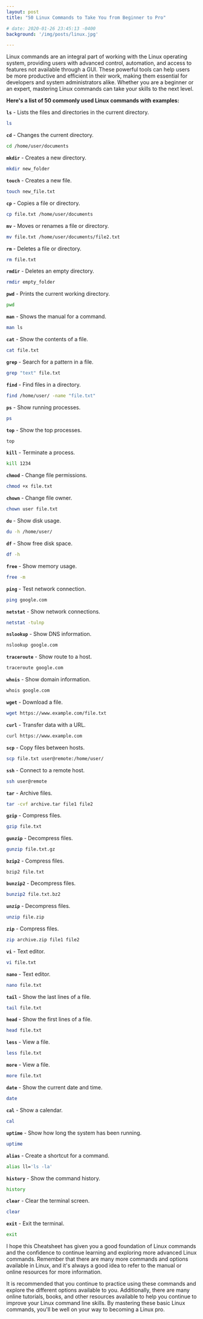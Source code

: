 ```yaml
---
layout: post
title: "50 Linux Commands to Take You from Beginner to Pro"

# date: 2020-01-26 23:45:13 -0400
background: '/img/posts/linux.jpg'

---
```



Linux commands are an integral part of working with the Linux operating system, providing users with advanced control, automation, and access to features not available through a GUI. These powerful tools can help users be more productive and efficient in their work, making them essential for developers and system administrators alike. Whether you are a beginner or an expert, mastering Linux commands can take your skills to the next level.

**Here's a list of 50 commonly used Linux commands with examples:**


 **`ls`**  - Lists the files and directories in the current directory.

```bash
ls

```

 **`cd`** - Changes the current directory.

```bash
cd /home/user/documents

```

 **`mkdir`** - Creates a new directory.

```bash
mkdir new_folder

```

 **`touch`** - Creates a new file.

```bash
touch new_file.txt

```

 **`cp`** - Copies a file or directory.

```bash
cp file.txt /home/user/documents

```

 **`mv`** - Moves or renames a file or directory.

```bash
mv file.txt /home/user/documents/file2.txt

```

 **`rm`** - Deletes a file or directory.

```bash
rm file.txt

```

 **`rmdir`** - Deletes an empty directory.

```bash
rmdir empty_folder

```

 **`pwd`** - Prints the current working directory.

```bash
pwd

```

 **`man`** - Shows the manual for a command.

```bash
man ls

```


 **`cat`** - Show the contents of a file.

```bash
cat file.txt

```


 **`grep`** - Search for a pattern in a file.

```bash
grep "text" file.txt

```


 **`find`** - Find files in a directory.

```bash
find /home/user/ -name "file.txt"

```


 **`ps`** - Show running processes.

```bash
ps

```


 **`top`** - Show the top processes.

```bash
top

```


 **`kill`** - Terminate a process.

```bash
kill 1234

```


 **`chmod`** - Change file permissions.

```bash
chmod +x file.txt

```


 **`chown`** - Change file owner.

```bash
chown user file.txt

```


 **`du`** - Show disk usage.

```bash
du -h /home/user/

```


 **`df`** - Show free disk space.

```bash
df -h

```


 **`free`** - Show memory usage.

```bash
free -m

```


 **`ping`** - Test network connection.

```bash
ping google.com

```


 **`netstat`** - Show network connections.

```bash
netstat -tulnp

```


 **`nslookup`** - Show DNS information.

```bash
nslookup google.com

```


 **`traceroute`** - Show route to a host.

```bash
traceroute google.com

```


 **`whois`** - Show domain information.

```bash
whois google.com

```


 **`wget`** - Download a file.

```bash
wget https://www.example.com/file.txt

```


 **`curl`** - Transfer data with a URL.

```bash
curl https://www.example.com

```


 **`scp`** - Copy files between hosts.

```bash
scp file.txt user@remote:/home/user/

```


 **`ssh`** - Connect to a remote host.

```bash
ssh user@remote

```


 **`tar`** - Archive files.

```bash
tar -cvf archive.tar file1 file2

```


 **`gzip`** - Compress files.

```bash
gzip file.txt

```


 **`gunzip`** - Decompress files.

```bash
gunzip file.txt.gz

```


 **`bzip2`** - Compress files.

```
bzip2 file.txt

```


 **`bunzip2`** - Decompress files.

```bash
bunzip2 file.txt.bz2

```


 **`unzip`** - Decompress files.

```bash
unzip file.zip

```


 **`zip`** - Compress files.

```bash
zip archive.zip file1 file2

```


 **`vi`** - Text editor.

```bash
vi file.txt

```


 **`nano`** - Text editor.

```bash
nano file.txt

```


 **`tail`** - Show the last lines of a file.

```bash
tail file.txt

```


 **`head`** - Show the first lines of a file.

```bash
head file.txt

```


 **`less`** - View a file.

```bash
less file.txt

```


 **`more`** - View a file.

```bash
more file.txt

```


 **`date`** - Show the current date and time.

```bash
date

```


 **`cal`** - Show a calendar.

```bash
cal

```


 **`uptime`** - Show how long the system has been running.

```bash
uptime

```


 **`alias`** - Create a shortcut for a command.

```bash
alias ll='ls -la'

```


 **`history`** - Show the command history.

```bash
history

```


 **`clear`** - Clear the terminal screen.

```bash
clear

```


 **`exit`** - Exit the terminal.

```bash
exit

```
 I hope this Cheatsheet has given you a good foundation of Linux commands and the confidence to continue learning and exploring more advanced Linux commands. Remember that there are many more commands and options available in Linux, and it's always a good idea to refer to the manual or online resources for more information.

It is recommended that you continue to practice using these commands and explore the different options available to you. Additionally, there are many online tutorials, books, and other resources available to help you continue to improve your Linux command line skills. By mastering these basic Linux commands, you'll be well on your way to becoming a Linux pro.